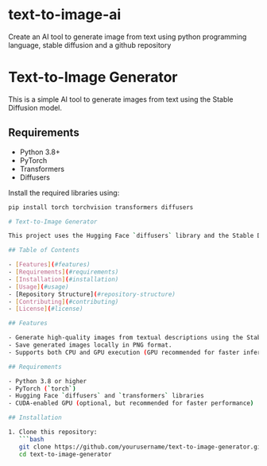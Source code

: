 # text-to-image-ai
Create an AI tool to generate image from text using python programming language, stable diffusion and a github repository
# Text-to-Image Generator

This is a simple AI tool to generate images from text using the Stable Diffusion model.

## Requirements

- Python 3.8+
- PyTorch
- Transformers
- Diffusers

Install the required libraries using:

```bash
pip install torch torchvision transformers diffusers

# Text-to-Image Generator

This project uses the Hugging Face `diffusers` library and the Stable Diffusion model to generate images from textual descriptions. It is a Python-based implementation that leverages pre-trained AI models for text-to-image generation.

## Table of Contents

- [Features](#features)
- [Requirements](#requirements)
- [Installation](#installation)
- [Usage](#usage)
- [Repository Structure](#repository-structure)
- [Contributing](#contributing)
- [License](#license)

## Features

- Generate high-quality images from textual descriptions using the Stable Diffusion model.
- Save generated images locally in PNG format.
- Supports both CPU and GPU execution (GPU recommended for faster inference).

## Requirements

- Python 3.8 or higher
- PyTorch (`torch`)
- Hugging Face `diffusers` and `transformers` libraries
- CUDA-enabled GPU (optional, but recommended for faster performance)

## Installation

1. Clone this repository:
   ```bash
   git clone https://github.com/yourusername/text-to-image-generator.git
   cd text-to-image-generator
